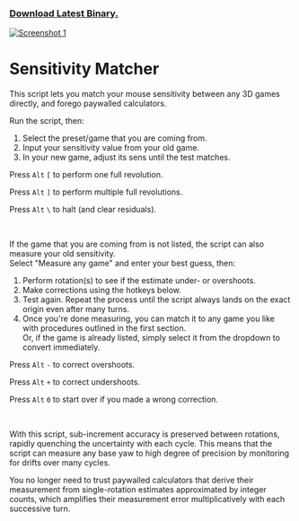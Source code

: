 ### [ Download Latest Binary.](https://github.com/KovaaK/SensitivityMatcher/releases/latest)
[![Screenshot 1](https://i.redd.it/a65t3psme5p11.png)](https://github.com/KovaaK/SensitivityMatcher/releases/latest)
# Sensitivity Matcher

This script lets you match your mouse sensitivity between any 3D games directly, and forego paywalled calculators. 

Run the script, then:

1) Select the preset/game that you are coming from.
2) Input your sensitivity value from your old game.
3) In your new game, adjust its sens until the test matches.

Press `Alt` `[` to perform one full revolution.

Press `Alt` `]` to perform multiple full revolutions.

Press `Alt` `\` to halt (and clear residuals).

&nbsp;

If the game that you are coming from is not listed, the script can also measure your old sensitivity.\
Select "Measure any game" and enter your best guess, then:

1) Perform rotation(s) to see if the estimate under- or overshoots.
2) Make corrections using the hotkeys below.
3) Test again. Repeat the process until the script always lands on the exact origin even after many turns.
4) Once you're done measuring, you can match it to any game you like with procedures outlined in the first section.\
Or, if the game is already listed, simply select it from the dropdown to convert immediately.

Press `Alt` `-` to correct overshoots.

Press `Alt` `+` to correct undershoots.

Press `Alt` `0` to start over if you made a wrong correction.

&nbsp;

With this script, sub-increment accuracy is preserved between rotations, rapidly quenching the uncertainty with each cycle. This means that the script can measure any base yaw to high degree of precision by monitoring for drifts over many cycles.

You no longer need to trust paywalled calculators that derive their measurement from single-rotation estimates approximated by integer counts, which amplifies their measurement error multiplicatively with each successive turn.
